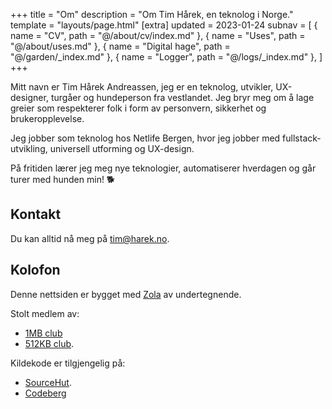 +++
title = "Om"
description = "Om Tim Hårek, en teknolog i Norge."
template = "layouts/page.html"
[extra]
updated = 2023-01-24
subnav = [
  { name = "CV", path = "@/about/cv/index.md" },
  { name = "Uses", path = "@/about/uses.md" },
  { name = "Digital hage", path = "@/garden/_index.md" },
  { name = "Logger", path = "@/logs/_index.md" },
]
+++

Mitt navn er Tim Hårek Andreassen, jeg er en teknolog, utvikler, UX-designer,
turgåer og hundeperson fra vestlandet. Jeg bryr meg om å lage greier som
respekterer folk i form av personvern, sikkerhet og brukeropplevelse.

Jeg jobber som teknolog hos Netlife Bergen, hvor jeg jobber med
fullstack-utvikling, universell utforming og UX-design.

På fritiden lærer jeg meg nye teknologier, automatiserer hverdagen og går turer
med hunden min! 🐕

## Kontakt

Du kan alltid nå meg på <a href="mailto:tim@harek.no" rel="me">tim@harek.no</a>.

## Kolofon

Denne nettsiden er bygget med [Zola][zola] av undertegnende.

Stolt medlem av:

- [1MB club][1mb]
- [512KB club][512kb].

Kildekode er tilgjengelig på:

- [SourceHut][sourcehut].
- [Codeberg][codeberg]

[1984]: https://1984hosting.com
[zola]: https://getzola.org
[1mb]: https://1mb.club
[512kb]: https://512kb.club
[codeberg]: https://codeberg.org/timharek/timharek.no
[sourcehut]: https://git.sr.ht/~timharek/timharek.no
